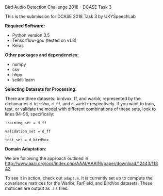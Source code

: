 Bird Audio Detection Challenge 2018 - DCASE Task 3

This is the submission for DCASE 2018 Task 3 by UKYSpeechLab

**Required Software:**
- Python version 3.5
- Tensorflow-gpu (tested on v1.8)
- Keras

**Other packages and dependencies:**
- numpy
- csv
- h5py
- scikit-learn

**Selecting Datasets for Processing:**

There are three datasets: birdvox, ff, and warblr, represented by the dictionaries `d_birdVox`, `d_ff`, and `d_warblr` respectively. If you want to train, test, or validate the model with different combinations of these sets, look to lines 94-96, specifically: 

`training_set = d_ff`

`validation_set = d_ff`

`test_set = d_birdVox`

**Domain Adaptation:**

We are following the approach outlined in http://www.aaai.org/ocs/index.php/AAAI/AAAI16/paper/download/12443/11842

To see it in action, check out `adapt.m`. It is currently set up to compute the covariance matrices for the Warlbr, FarField, and BirdVox datasets. These matrices are output as `.h5` files.
